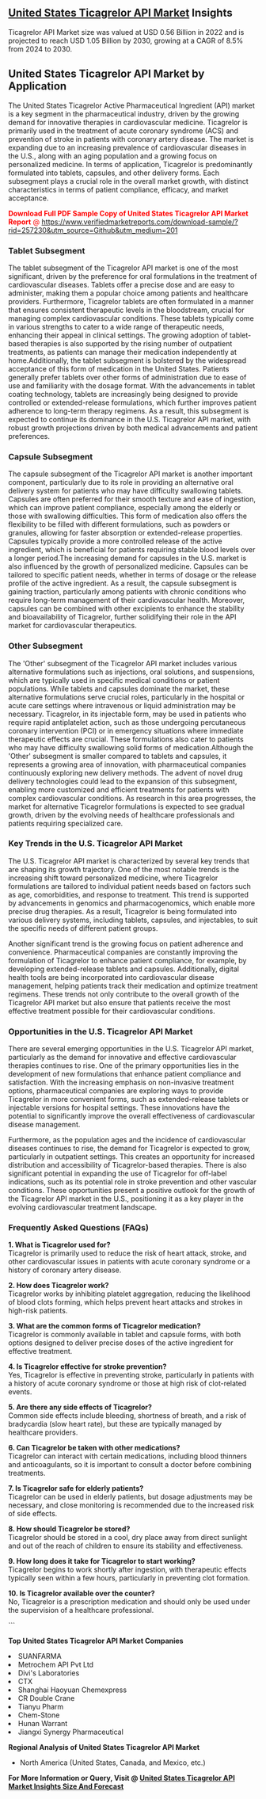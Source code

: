 <h2><a href="https://www.verifiedmarketreports.com/download-sample/?rid=257230&amp;utm_source=Github&amp;utm_medium=201" target="_blank">United States Ticagrelor API Market</a> Insights</h2><p>Ticagrelor API Market size was valued at USD 0.56 Billion in 2022 and is projected to reach USD 1.05 Billion by 2030, growing at a CAGR of 8.5% from 2024 to 2030.</p><p><h2>United States Ticagrelor API Market by Application</h2><p>The United States Ticagrelor Active Pharmaceutical Ingredient (API) market is a key segment in the pharmaceutical industry, driven by the growing demand for innovative therapies in cardiovascular medicine. Ticagrelor is primarily used in the treatment of acute coronary syndrome (ACS) and prevention of stroke in patients with coronary artery disease. The market is expanding due to an increasing prevalence of cardiovascular diseases in the U.S., along with an aging population and a growing focus on personalized medicine. In terms of application, Ticagrelor is predominantly formulated into tablets, capsules, and other delivery forms. Each subsegment plays a crucial role in the overall market growth, with distinct characteristics in terms of patient compliance, efficacy, and market acceptance.<p><span class=""><span style="color: #ff0000;"><strong>Download Full PDF Sample Copy of United States Ticagrelor API Market Report</strong> @ </span><a href="https://www.verifiedmarketreports.com/download-sample/?rid=257230&amp;utm_source=Github&amp;utm_medium=201" target="_blank">https://www.verifiedmarketreports.com/download-sample/?rid=257230&amp;utm_source=Github&amp;utm_medium=201</a></span></p><h3>Tablet Subsegment</h3><p>The tablet subsegment of the Ticagrelor API market is one of the most significant, driven by the preference for oral formulations in the treatment of cardiovascular diseases. Tablets offer a precise dose and are easy to administer, making them a popular choice among patients and healthcare providers. Furthermore, Ticagrelor tablets are often formulated in a manner that ensures consistent therapeutic levels in the bloodstream, crucial for managing complex cardiovascular conditions. These tablets typically come in various strengths to cater to a wide range of therapeutic needs, enhancing their appeal in clinical settings. The growing adoption of tablet-based therapies is also supported by the rising number of outpatient treatments, as patients can manage their medication independently at home.Additionally, the tablet subsegment is bolstered by the widespread acceptance of this form of medication in the United States. Patients generally prefer tablets over other forms of administration due to ease of use and familiarity with the dosage format. With the advancements in tablet coating technology, tablets are increasingly being designed to provide controlled or extended-release formulations, which further improves patient adherence to long-term therapy regimens. As a result, this subsegment is expected to continue its dominance in the U.S. Ticagrelor API market, with robust growth projections driven by both medical advancements and patient preferences.<h3>Capsule Subsegment</h3><p>The capsule subsegment of the Ticagrelor API market is another important component, particularly due to its role in providing an alternative oral delivery system for patients who may have difficulty swallowing tablets. Capsules are often preferred for their smooth texture and ease of ingestion, which can improve patient compliance, especially among the elderly or those with swallowing difficulties. This form of medication also offers the flexibility to be filled with different formulations, such as powders or granules, allowing for faster absorption or extended-release properties. Capsules typically provide a more controlled release of the active ingredient, which is beneficial for patients requiring stable blood levels over a longer period.The increasing demand for capsules in the U.S. market is also influenced by the growth of personalized medicine. Capsules can be tailored to specific patient needs, whether in terms of dosage or the release profile of the active ingredient. As a result, the capsule subsegment is gaining traction, particularly among patients with chronic conditions who require long-term management of their cardiovascular health. Moreover, capsules can be combined with other excipients to enhance the stability and bioavailability of Ticagrelor, further solidifying their role in the API market for cardiovascular therapeutics.<h3>Other Subsegment</h3><p>The 'Other' subsegment of the Ticagrelor API market includes various alternative formulations such as injections, oral solutions, and suspensions, which are typically used in specific medical conditions or patient populations. While tablets and capsules dominate the market, these alternative formulations serve crucial roles, particularly in the hospital or acute care settings where intravenous or liquid administration may be necessary. Ticagrelor, in its injectable form, may be used in patients who require rapid antiplatelet action, such as those undergoing percutaneous coronary intervention (PCI) or in emergency situations where immediate therapeutic effects are crucial. These formulations also cater to patients who may have difficulty swallowing solid forms of medication.Although the 'Other' subsegment is smaller compared to tablets and capsules, it represents a growing area of innovation, with pharmaceutical companies continuously exploring new delivery methods. The advent of novel drug delivery technologies could lead to the expansion of this subsegment, enabling more customized and efficient treatments for patients with complex cardiovascular conditions. As research in this area progresses, the market for alternative Ticagrelor formulations is expected to see gradual growth, driven by the evolving needs of healthcare professionals and patients requiring specialized care.<h3>Key Trends in the U.S. Ticagrelor API Market</h3><p>The U.S. Ticagrelor API market is characterized by several key trends that are shaping its growth trajectory. One of the most notable trends is the increasing shift toward personalized medicine, where Ticagrelor formulations are tailored to individual patient needs based on factors such as age, comorbidities, and response to treatment. This trend is supported by advancements in genomics and pharmacogenomics, which enable more precise drug therapies. As a result, Ticagrelor is being formulated into various delivery systems, including tablets, capsules, and injectables, to suit the specific needs of different patient groups.</p><p>Another significant trend is the growing focus on patient adherence and convenience. Pharmaceutical companies are constantly improving the formulation of Ticagrelor to enhance patient compliance, for example, by developing extended-release tablets and capsules. Additionally, digital health tools are being incorporated into cardiovascular disease management, helping patients track their medication and optimize treatment regimens. These trends not only contribute to the overall growth of the Ticagrelor API market but also ensure that patients receive the most effective treatment possible for their cardiovascular conditions.</p><h3>Opportunities in the U.S. Ticagrelor API Market</h3><p>There are several emerging opportunities in the U.S. Ticagrelor API market, particularly as the demand for innovative and effective cardiovascular therapies continues to rise. One of the primary opportunities lies in the development of new formulations that enhance patient compliance and satisfaction. With the increasing emphasis on non-invasive treatment options, pharmaceutical companies are exploring ways to provide Ticagrelor in more convenient forms, such as extended-release tablets or injectable versions for hospital settings. These innovations have the potential to significantly improve the overall effectiveness of cardiovascular disease management.</p><p>Furthermore, as the population ages and the incidence of cardiovascular diseases continues to rise, the demand for Ticagrelor is expected to grow, particularly in outpatient settings. This creates an opportunity for increased distribution and accessibility of Ticagrelor-based therapies. There is also significant potential in expanding the use of Ticagrelor for off-label indications, such as its potential role in stroke prevention and other vascular conditions. These opportunities present a positive outlook for the growth of the Ticagrelor API market in the U.S., positioning it as a key player in the evolving cardiovascular treatment landscape.</p><h3>Frequently Asked Questions (FAQs)</h3><p><strong>1. What is Ticagrelor used for?</strong><br>Ticagrelor is primarily used to reduce the risk of heart attack, stroke, and other cardiovascular issues in patients with acute coronary syndrome or a history of coronary artery disease.</p><p><strong>2. How does Ticagrelor work?</strong><br>Ticagrelor works by inhibiting platelet aggregation, reducing the likelihood of blood clots forming, which helps prevent heart attacks and strokes in high-risk patients.</p><p><strong>3. What are the common forms of Ticagrelor medication?</strong><br>Ticagrelor is commonly available in tablet and capsule forms, with both options designed to deliver precise doses of the active ingredient for effective treatment.</p><p><strong>4. Is Ticagrelor effective for stroke prevention?</strong><br>Yes, Ticagrelor is effective in preventing stroke, particularly in patients with a history of acute coronary syndrome or those at high risk of clot-related events.</p><p><strong>5. Are there any side effects of Ticagrelor?</strong><br>Common side effects include bleeding, shortness of breath, and a risk of bradycardia (slow heart rate), but these are typically managed by healthcare providers.</p><p><strong>6. Can Ticagrelor be taken with other medications?</strong><br>Ticagrelor can interact with certain medications, including blood thinners and anticoagulants, so it is important to consult a doctor before combining treatments.</p><p><strong>7. Is Ticagrelor safe for elderly patients?</strong><br>Ticagrelor can be used in elderly patients, but dosage adjustments may be necessary, and close monitoring is recommended due to the increased risk of side effects.</p><p><strong>8. How should Ticagrelor be stored?</strong><br>Ticagrelor should be stored in a cool, dry place away from direct sunlight and out of the reach of children to ensure its stability and effectiveness.</p><p><strong>9. How long does it take for Ticagrelor to start working?</strong><br>Ticagrelor begins to work shortly after ingestion, with therapeutic effects typically seen within a few hours, particularly in preventing clot formation.</p><p><strong>10. Is Ticagrelor available over the counter?</strong><br>No, Ticagrelor is a prescription medication and should only be used under the supervision of a healthcare professional.</p>```</p><p><strong>Top United States Ticagrelor API Market Companies</strong></p><div data-test-id=""><p><li>SUANFARMA</li><li> Metrochem API Pvt Ltd</li><li> Divi's Laboratories</li><li> CTX</li><li> Shanghai Haoyuan Chemexpress</li><li> CR Double Crane</li><li> Tianyu Pharm</li><li> Chem-Stone</li><li> Hunan Warrant</li><li> Jiangxi Synergy Pharmaceutical</li></p><div><strong>Regional Analysis of&nbsp;United States Ticagrelor API Market</strong></div><ul><li dir="ltr"><p dir="ltr">North America&nbsp;(United States, Canada, and Mexico, etc.)</p></li></ul><p><strong>For More Information or Query, Visit @&nbsp;</strong><strong><a href="https://www.verifiedmarketreports.com/product/ticagrelor-api-market/?utm_source=Github&amp;utm_medium=201" target="_blank">United States Ticagrelor API Market Insights Size And Forecast</a></strong></p></div>

